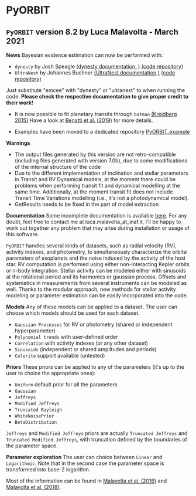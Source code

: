 # PyORBIT

## `PyORBIT` version 8.2 by Luca Malavolta - March 2021

**News** 
Bayesian evidence estimation can now be performed with:
- `dynesty` by Josh Speagle [(dynesty
  documentation, )](https://dynesty.readthedocs.io/en/latest/) [(code
  repository)](https://github.com/joshspeagle/dynesty/)
- `UltraNest` by Johannes Buchner  [(UltraNest
  documentation,)](https://johannesbuchner.github.io/UltraNest/) [(code
  repository)](https://github.com/JohannesBuchner/UltraNest/)

Just substitute "emcee" with "dynesty" or "ultranest" to when running the code.
**Please check the respective documentation to give proper credit to their work!**

- It is now possible to fit planetary transits through `batman` [(Kreidberg 2015)](https://ui.adsabs.harvard.edu/abs/2015PASP..127.1161K/abstract) 
Have a look at [Benatti et al. (2019)](https://ui.adsabs.harvard.edu/abs/2019A%26A...630A..81B/abstract) for more details.

- Examples have been moved to a dedicated repository [PyORBIT_example](https://github.com/LucaMalavolta/PyORBIT_examples)

**Warnings**
- The output files generated by this version are not retro-compatible (including files generated with version 7.0b), due to some modifications of the internal structure of the code
- Due to the different implementation of inclination and stellar parameters in Transit and RV Dynamical models, 
at the moment there could be problems when performing transit fit and dynamical modelling at the same time. Additionally, at the moment transit fit 
 does not include Transit Time Variations modelling (i.e., it's not a photodynamical model).
- GetResults needs to be fixed in the part of model extraction

**Documentation** Some incomplete documentation is available [here](http://pyorbit.readthedocs.io/). For any doubt, feel free to contact me at luca.malavolta_at_inaf.it, I'll be happy to work out together any problem that may arise during installation or usage of this software.

`PyORBIT` handles several kinds of datasets, such as radial velocity (RV), activity indexes, and photometry, to simultaneously characterize the orbital parameters of exoplanets and the noise induced by the activity of the host star. RV computation is performed using either non-interacting Kepler orbits or n-body integration. Stellar activity can be modeled either with sinusoids at the rotational period and its harmonics or gaussian process. Offsets and systematics in measurements from several instruments can be modeled as well. Thanks to the modular approach, new methods for stellar activity modeling or parameter estimation can be easily incorporated into the code.

**Models**
Any of these models can be applied to a dataset. The user can choose which models should be used for each dataset.
- `Gaussian Processes` for RV or photometry (shared or independent hyperparameter)
- `Polynomial trends` with user-defined order
- `Correlation` with activity indexes (or any other dataset)
- `Sinusoids` (independent or shared amplitudes and periods)
- `Celerite` support available (untested)

**Priors**
These priors can be applied to any of the parameters (it's up to the user to choice the appropriate ones):

- `Uniform` default prior for all the parameters
- `Gaussian`
- `Jeffreys`
- `Modified Jeffreys`
- `Truncated Rayleigh`
- `WhiteNoisePrior`
- `BetaDistribution`

`Jeffreys` and `Modified Jeffreys` priors are actually `Truncated Jeffreys` and `Truncated Modified Jeffreys`, with truncation defined by the boundaries of the parameter space.

**Parameter exploration**
The user can choice between `Linear` and `Logarithmic`. Note that in the second case the parameter space is transformed into base-2 logarithm.

Most of the information can be found in [Malavolta et al. (2016)](https://ui.adsabs.harvard.edu//#abs/2016A&A...588A.118M/abstract) and [Malavolta et al. (2018)](https://ui.adsabs.harvard.edu//#abs/2018AJ....155..107M/abstract).  


